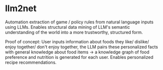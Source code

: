 # llm2net

Automation extraction of game / policy rules from natural language inputs using LLMs. Enables structural data mining of LLM's semantic understanding of the world into a more trustworthy, structured form. 

Proof of concept: User inputs information about foods they like/ dislike/ enjoy together/ don't enjoy together, the LLM pairs these personalized facts with general knowledge about food items -> a knowledge graph of food preference and nutrition is generated for each user. Enables personalized recipe recommendations.
